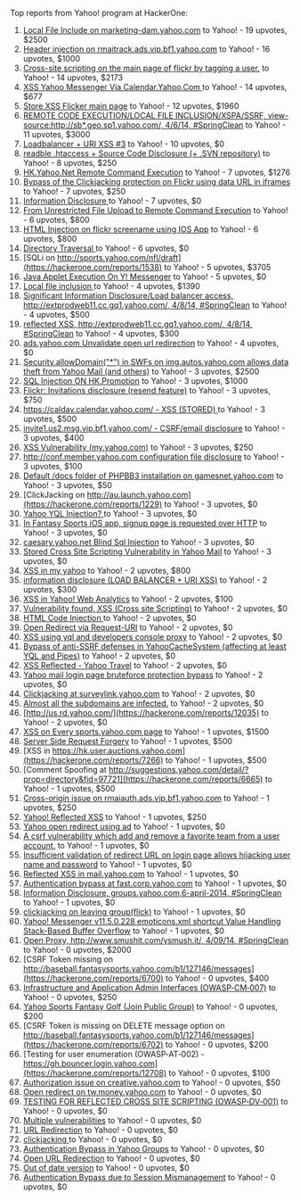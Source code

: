 Top reports from Yahoo! program at HackerOne:

1. [Local File Include on marketing-dam.yahoo.com](https://hackerone.com/reports/7779) to Yahoo! - 19 upvotes, $2500
2. [Header injection on rmaitrack.ads.vip.bf1.yahoo.com](https://hackerone.com/reports/6322) to Yahoo! - 16 upvotes, $1000
3. [Cross-site scripting on the main page of flickr by tagging a user.](https://hackerone.com/reports/916) to Yahoo! - 14 upvotes, $2173
4. [XSS Yahoo Messenger Via Calendar.Yahoo.Com ](https://hackerone.com/reports/914) to Yahoo! - 14 upvotes, $677
5. [Store XSS Flicker main page](https://hackerone.com/reports/940) to Yahoo! - 12 upvotes, $1960
6. [REMOTE CODE EXECUTION/LOCAL FILE INCLUSION/XSPA/SSRF, view-source:http://sb*.geo.sp1.yahoo.com/, 4/6/14, #SpringClean](https://hackerone.com/reports/6674) to Yahoo! - 11 upvotes, $3000
7. [Loadbalancer + URI XSS #3](https://hackerone.com/reports/9703) to Yahoo! - 10 upvotes, $0
8. [readble .htaccess + Source Code Disclosure  (+ .SVN repository)](https://hackerone.com/reports/7813) to Yahoo! - 8 upvotes, $250
9. [HK.Yahoo.Net Remote Command Execution](https://hackerone.com/reports/2127) to Yahoo! - 7 upvotes, $1276
10. [Bypass of the Clickjacking protection on Flickr using data URL in iframes](https://hackerone.com/reports/7264) to Yahoo! - 7 upvotes, $250
11. [Information Disclosure ](https://hackerone.com/reports/1091) to Yahoo! - 7 upvotes, $0
12. [From Unrestricted File Upload to Remote Command Execution](https://hackerone.com/reports/4836) to Yahoo! - 6 upvotes, $800
13. [HTML Injection on flickr screename using IOS App](https://hackerone.com/reports/1483) to Yahoo! - 6 upvotes, $800
14. [Directory Traversal ](https://hackerone.com/reports/1092) to Yahoo! - 6 upvotes, $0
15. [SQLi on http://sports.yahoo.com/nfl/draft](https://hackerone.com/reports/1538) to Yahoo! - 5 upvotes, $3705
16. [Java Applet Execution On Y! Messenger](https://hackerone.com/reports/933) to Yahoo! - 5 upvotes, $0
17. [Local file inclusion ](https://hackerone.com/reports/1675) to Yahoo! - 4 upvotes, $1390
18. [Significant Information Disclosure/Load balancer access, http://extprodweb11.cc.gq1.yahoo.com/, 4/8/14, #SpringClean](https://hackerone.com/reports/6194) to Yahoo! - 4 upvotes, $500
19. [reflected XSS, http://extprodweb11.cc.gq1.yahoo.com/, 4/8/14, #SpringClean](https://hackerone.com/reports/6195) to Yahoo! - 4 upvotes, $300
20. [ads.yahoo.com Unvalidate open url redirection](https://hackerone.com/reports/7731) to Yahoo! - 4 upvotes, $0
21. [Security.allowDomain("*") in SWFs on img.autos.yahoo.com allows data theft from Yahoo Mail (and others)](https://hackerone.com/reports/1171) to Yahoo! - 3 upvotes, $2500
22. [SQL Injection ON HK.Promotion](https://hackerone.com/reports/3039) to Yahoo! - 3 upvotes, $1000
23. [Flickr: Invitations disclosure (resend feature)](https://hackerone.com/reports/1533) to Yahoo! - 3 upvotes, $750
24. [https://caldav.calendar.yahoo.com/ - XSS (STORED) ](https://hackerone.com/reports/8281) to Yahoo! - 3 upvotes, $500
25. [invite1.us2.msg.vip.bf1.yahoo.com/ - CSRF/email disclosure](https://hackerone.com/reports/7608) to Yahoo! - 3 upvotes, $400
26. [XSS Vulnerability (my.yahoo.com)](https://hackerone.com/reports/4256) to Yahoo! - 3 upvotes, $250
27. [http://conf.member.yahoo.com configuration file disclosure](https://hackerone.com/reports/2598) to Yahoo! - 3 upvotes, $100
28. [Default /docs folder of PHPBB3 installation on gamesnet.yahoo.com](https://hackerone.com/reports/17506) to Yahoo! - 3 upvotes, $50
29. [ClickJacking on http://au.launch.yahoo.com](https://hackerone.com/reports/1229) to Yahoo! - 3 upvotes, $0
30. [Yahoo YQL Injection? ](https://hackerone.com/reports/1407) to Yahoo! - 3 upvotes, $0
31. [In Fantasy Sports iOS app, signup page is requested over HTTP](https://hackerone.com/reports/2101) to Yahoo! - 3 upvotes, $0
32. [caesary.yahoo.net Blind Sql Injection](https://hackerone.com/reports/21899) to Yahoo! - 3 upvotes, $0
33. [Stored Cross Site Scripting Vulnerability in Yahoo Mail](https://hackerone.com/reports/4277) to Yahoo! - 3 upvotes, $0
34. [XSS in my yahoo](https://hackerone.com/reports/1203) to Yahoo! - 2 upvotes, $800
35. [information disclosure (LOAD BALANCER + URI XSS)](https://hackerone.com/reports/8284) to Yahoo! - 2 upvotes, $300
36. [XSS in Yahoo! Web Analytics](https://hackerone.com/reports/5442) to Yahoo! - 2 upvotes, $100
37. [Vulnerability found, XSS (Cross site Scripting)](https://hackerone.com/reports/1258) to Yahoo! - 2 upvotes, $0
38. [HTML Code Injection ](https://hackerone.com/reports/1376) to Yahoo! - 2 upvotes, $0
39. [Open Redirect via Request-URI](https://hackerone.com/reports/15298) to Yahoo! - 2 upvotes, $0
40. [XSS using yql and developers console proxy](https://hackerone.com/reports/1011) to Yahoo! - 2 upvotes, $0
41. [Bypass of anti-SSRF defenses in YahooCacheSystem (affecting at least YQL and Pipes)](https://hackerone.com/reports/1066) to Yahoo! - 2 upvotes, $0
42. [XSS Reflected - Yahoo Travel](https://hackerone.com/reports/1553) to Yahoo! - 2 upvotes, $0
43. [Yahoo mail login page bruteforce protection bypass](https://hackerone.com/reports/2596) to Yahoo! - 2 upvotes, $0
44. [Clickjacking at surveylink.yahoo.com](https://hackerone.com/reports/3578) to Yahoo! - 2 upvotes, $0
45. [Almost all the subdomains are infected.](https://hackerone.com/reports/4359) to Yahoo! - 2 upvotes, $0
46. [http://us.rd.yahoo.com/](https://hackerone.com/reports/12035) to Yahoo! - 2 upvotes, $0
47. [XSS on Every sports.yahoo.com page](https://hackerone.com/reports/2168) to Yahoo! - 1 upvotes, $1500
48. [Server Side Request Forgery](https://hackerone.com/reports/4461) to Yahoo! - 1 upvotes, $500
49. [XSS in https://hk.user.auctions.yahoo.com](https://hackerone.com/reports/7266) to Yahoo! - 1 upvotes, $500
50. [Comment Spoofing  at  http://suggestions.yahoo.com/detail/?prop=directory&fid=97721](https://hackerone.com/reports/6665) to Yahoo! - 1 upvotes, $500
51. [Cross-origin issue on rmaiauth.ads.vip.bf1.yahoo.com](https://hackerone.com/reports/6268) to Yahoo! - 1 upvotes, $250
52. [Yahoo! Reflected XSS](https://hackerone.com/reports/18279) to Yahoo! - 1 upvotes, $250
53. [Yahoo open redirect using ad](https://hackerone.com/reports/2322) to Yahoo! - 1 upvotes, $0
54. [A csrf vulnerability which add and remove a favorite team from a user account.](https://hackerone.com/reports/1620) to Yahoo! - 1 upvotes, $0
55. [Insufficient validation of redirect URL on login page allows hijacking user name and password](https://hackerone.com/reports/2126) to Yahoo! - 1 upvotes, $0
56. [Reflected XSS in mail.yahoo.com](https://hackerone.com/reports/2240) to Yahoo! - 1 upvotes, $0
57. [Authentication bypass at fast.corp.yahoo.com](https://hackerone.com/reports/3577) to Yahoo! - 1 upvotes, $0
58. [Information Disclosure, groups.yahoo.com,6-april-2014, #SpringClean](https://hackerone.com/reports/5986) to Yahoo! - 1 upvotes, $0
59. [clickjacking on leaving group(flick)](https://hackerone.com/reports/7745) to Yahoo! - 1 upvotes, $0
60. [Yahoo! Messenger v11.5.0.228 emoticons.xml shortcut Value Handling Stack-Based Buffer Overflow](https://hackerone.com/reports/10767) to Yahoo! - 1 upvotes, $0
61. [Open Proxy, http://www.smushit.com/ysmush.it/, 4/09/14, #SpringClean](https://hackerone.com/reports/6704) to Yahoo! - 0 upvotes, $2000
62. [CSRF Token missing on  http://baseball.fantasysports.yahoo.com/b1/127146/messages](https://hackerone.com/reports/6700) to Yahoo! - 0 upvotes, $400
63. [Infrastructure and Application Admin Interfaces (OWASP‐CM‐007)](https://hackerone.com/reports/11414) to Yahoo! - 0 upvotes, $250
64. [Yahoo Sports Fantasy Golf (Join Public Group)](https://hackerone.com/reports/16414) to Yahoo! - 0 upvotes, $200
65. [CSRF Token is missing on DELETE message option on  http://baseball.fantasysports.yahoo.com/b1/127146/messages](https://hackerone.com/reports/6702) to Yahoo! - 0 upvotes, $200
66. [Testing for user enumeration (OWASP‐AT‐002) - https://gh.bouncer.login.yahoo.com](https://hackerone.com/reports/12708) to Yahoo! - 0 upvotes, $100
67. [Authorization issue on creative.yahoo.com](https://hackerone.com/reports/12685) to Yahoo! - 0 upvotes, $50
68. [Open redirect on tw.money.yahoo.com](https://hackerone.com/reports/4570) to Yahoo! - 0 upvotes, $0
69. [TESTING FOR REFLECTED CROSS SITE SCRIPTING (OWASP‐DV‐001)](https://hackerone.com/reports/12011) to Yahoo! - 0 upvotes, $0
70. [Multiple vulnerabilities](https://hackerone.com/reports/14248) to Yahoo! - 0 upvotes, $0
71. [URL Redirection](https://hackerone.com/reports/1429) to Yahoo! - 0 upvotes, $0
72. [clickjacking ](https://hackerone.com/reports/1207) to Yahoo! - 0 upvotes, $0
73. [Authentication Bypass in Yahoo Groups](https://hackerone.com/reports/1209) to Yahoo! - 0 upvotes, $0
74. [Open URL Redirection](https://hackerone.com/reports/4521) to Yahoo! - 0 upvotes, $0
75. [Out of date version](https://hackerone.com/reports/5221) to Yahoo! - 0 upvotes, $0
76. [Authentication Bypass due to Session Mismanagement](https://hackerone.com/reports/10912) to Yahoo! - 0 upvotes, $0
